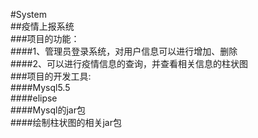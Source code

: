 #System<br>
##疫情上报系统<br>
###项目的功能：<br>
####1、管理员登录系统，对用户信息可以进行增加、删除<br>
####2、可以进行疫情信息的查询，并查看相关信息的柱状图<br>
###项目的开发工具:<br>
####Mysql5.5<br>
####elipse<br>
####Mysql的jar包<br>
####绘制柱状图的相关jar包<br>
